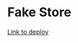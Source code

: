 # Fake Store

[Link to deploy](https://rolling-scopes-school.github.io/vadimbakunovich-JSFE2021Q3/fake-store/)
